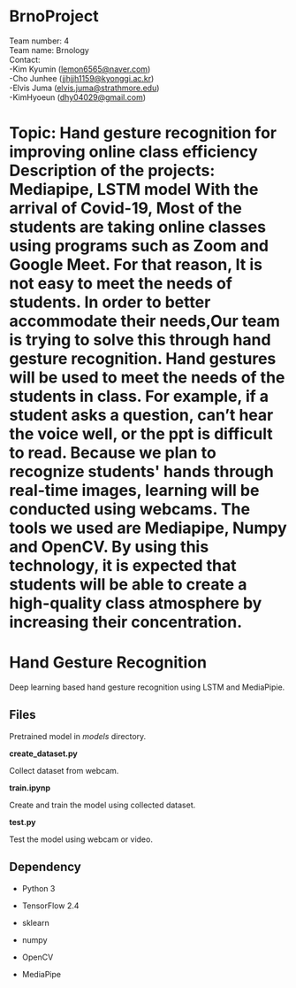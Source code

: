 
# BrnoProject

Team number: 4  
Team name: Brnology  
Contact:  
   -Kim Kyumin (lemon6565@naver.com)  
   -Cho Junhee  (jjhjjh1159@kyonggi.ac.kr)  
   -Elvis Juma (elvis.juma@strathmore.edu)  
   -KimHyoeun (dhy04029@gmail.com)  
   
Topic: Hand gesture recognition for improving online class efficiency
Description of the projects:       Mediapipe, LSTM model
With the arrival of Covid-19, Most of the students are taking online classes using programs such as Zoom and Google Meet. For that reason,  It is not easy to meet the needs of students. In order to better accommodate their needs,Our team is trying to solve this through hand gesture recognition. Hand gestures will be used to meet the needs of the students in class. For example, if a student asks a question, can’t hear the voice well, or the ppt is difficult to read. Because we plan to recognize students' hands through real-time images, learning will be conducted using webcams. The tools we used are Mediapipe, Numpy and OpenCV. By using this technology, it is expected that students will be able to create a high-quality class atmosphere by increasing their concentration.
=======
# Hand Gesture Recognition


Deep learning based hand gesture recognition using LSTM and MediaPipie.


## Files


Pretrained model in *models* directory.


**create_dataset.py**


Collect dataset from webcam.


**train.ipynp**


Create and train the model using collected dataset.


**test.py**


Test the model using webcam or video.



## Dependency


- Python 3

- TensorFlow 2.4

- sklearn

- numpy

- OpenCV

- MediaPipe

